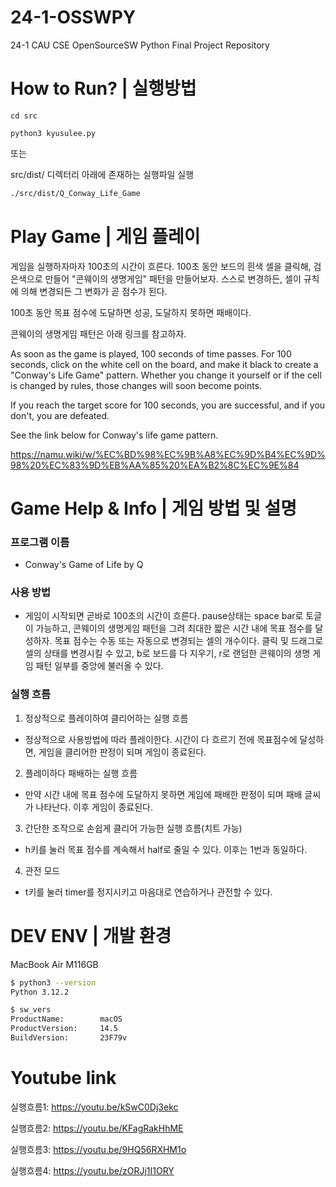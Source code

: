 # 24-1-OSSWPY
24-1 CAU CSE OpenSourceSW Python
Final Project Repository

# How to Run? | 실행방법

```python3
cd src

python3 kyusulee.py
```

또는

src/dist/ 디렉터리 아래에 존재하는 실행파일 실행

```bash
./src/dist/Q_Conway_Life_Game
```

# Play Game | 게임 플레이

게임을 실행하자마자 100초의 시간이 흐른다. 100초 동안 보드의 흰색 셀을 클릭해, 검은색으로 만들어 "콘웨이의 생명게임" 패턴을 만들어보자. 스스로 변경하든, 셀이 규칙에 의해 변경되든 그 변화가 곧 점수가 된다.

100초 동안 목표 점수에 도달하면 성공, 도달하지 못하면 패배이다.

콘웨이의 생명게임 패턴은 아래 링크를 참고하자.

As soon as the game is played, 100 seconds of time passes. For 100 seconds, click on the white cell on the board, and make it black to create a "Conway's Life Game" pattern. Whether you change it yourself or if the cell is changed by rules, those changes will soon become points.

If you reach the target score for 100 seconds, you are successful, and if you don't, you are defeated.

See the link below for Conway's life game pattern.

https://namu.wiki/w/%EC%BD%98%EC%9B%A8%EC%9D%B4%EC%9D%98%20%EC%83%9D%EB%AA%85%20%EA%B2%8C%EC%9E%84

# Game Help & Info | 게임 방법 및 설명

### 프로그램 이름
- Conway's Game of Life by Q

### 사용 방법
- 게임이 시작되면 곧바로 100초의 시간이 흐른다. pause상태는 space bar로 토글이 가능하고, 콘웨이의 생명게임 패턴을 그려 최대한 짧은 시간 내에 목표 점수를 달성하자. 목표 점수는 수동 또는 자동으로 변경되는 셀의 개수이다. 클릭 및 드래그로 셀의 상태를 변경시킬 수 있고, b로 보드를 다 지우기, r로 랜덤한 콘웨이의 생명 게임 패턴 일부를 중앙에 불러올 수 있다.

### 실행 흐름

1. 정상적으로 플레이하여 클리어하는 실행 흐름
- 정상적으로 사용방법에 따라 플레이한다. 시간이 다 흐르기 전에 목표점수에 달성하면, 게임을 클리어한 판정이 되며 게임이 종료된다.

2. 플레이하다 패배하는 실행 흐름
- 만약 시간 내에 목표 점수에 도달하지 못하면 게임에 패배한 판정이 되며 패배 글씨가 나타난다. 이후 게임이 종료된다.


3. 간단한 조작으로 손쉽게 클리어 가능한 실행 흐름(치트 가능)
- h키를 눌러 목표 점수를 계속해서 half로 줄일 수 있다. 이후는 1번과 동일하다.

4. 관전 모드
- t키를 눌러 timer를 정지시키고 마음대로 연습하거나 관전할 수 있다.

# DEV ENV | 개발 환경

MacBook Air M116GB

```bash
$ python3 --version
Python 3.12.2
```

```bash
$ sw_vers
ProductName:		macOS
ProductVersion:		14.5
BuildVersion:		23F79v
```


# Youtube link

실행흐름1: https://youtu.be/kSwC0Dj3ekc

실행흐름2: https://youtu.be/KFagRakHhME

실행흐름3: https://youtu.be/9HQ56RXHM1o

실행흐름4: https://youtu.be/zORJj1I1ORY
